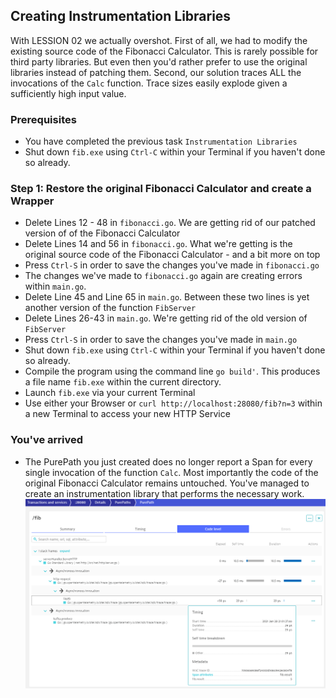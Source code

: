 ## Creating Instrumentation Libraries
With LESSION 02 we actually overshot.
First of all, we had to modify the existing source code of the Fibonacci Calculator. This is rarely possible for third party libraries. But even then you'd rather prefer to use the original libraries instead of patching them.
Second, our solution traces ALL the invocations of the `Calc` function. Trace sizes easily explode given a sufficiently high input value.

### Prerequisites
- You have completed the previous task `Instrumentation Libraries`
- Shut down `fib.exe` using `Ctrl-C` within your Terminal if you haven't done so already.

### Step 1: Restore the original Fibonacci Calculator and create a Wrapper
- Delete Lines 12 - 48 in `fibonacci.go`. We are getting rid of our patched version of of the Fibonacci Calculator
- Delete Lines 14 and 56 in `fibonacci.go`. What we're getting is the original source code of the Fibonacci Calculator - and a bit more on top
- Press `Ctrl-S` in order to save the changes you've made in `fibonacci.go`
- The changes we've made to `fibonacci.go` again are creating errors within `main.go`.
- Delete Line 45 and Line 65 in `main.go`. Between these two lines is yet another version of the function `FibServer`
- Delete Lines 26-43 in `main.go`. We're getting rid of the old version of `FibServer`
- Press `Ctrl-S` in order to save the changes you've made in `main.go`
- Shut down `fib.exe` using `Ctrl-C` within your Terminal if you haven't done so already.
- Compile the program using the command line `go build'`. This produces a file name `fib.exe` within the current directory.
- Launch `fib.exe` via your current Terminal
- Use either your Browser or `curl http://localhost:28080/fib?n=3` within a new Terminal to access your new HTTP Service

### You've arrived
- The PurePath you just created does no longer report a Span for every single invocation of the function `Calc`. Most importantly the code of the original Fibonacci Calculator remains untouched. You've managed to create an instrumentation library that performs the necessary work.
  ![OTelPurepathInstLib](../../../assets/images/OTelPurepathInstLib.png)
